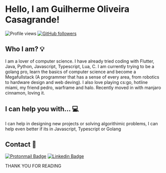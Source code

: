 # Hello, I am Guilherme Oliveira Casagrande!
![Profile views](https://gpvc.arturio.dev/ryguigas0)
[![GitHub followers](https://img.shields.io/github/followers/ryguigas0.svg?style=social&label=Follow&maxAge=2592000)](https://github.com/ryguigas0?tab=followers)


## Who I am? :bulb:
I am a lover of computer science. I have already tried coding with Flutter, Java, Python, Javascript, Typescript, Lua, C. I am currently trying to be a golang pro, learn the basics of computer science and become a Megafullstack (A programmer that has a sense of every area, from robotics to hardware design and web deving). I also love playing cs:go, hotline miami, my friend pedro, warframe and halo. Recently moved in with manjaro cinnamon, loving it.

## I can help you with... :computer:
I can help in designing new projects or solving algorithimic problems, I can help even better if its in Javascript, Typescript or Golang

## Contact :satellite:
[![Protonmail Badge](https://img.shields.io/badge/ProtonMail-8B89CC?style=for-the-badge&logo=protonmail&logoColor=white)]( guigacasa@protonmail.ch)
[![Linkedin Badge](https://img.shields.io/badge/-GuilhermeCasagrande-blue?style=flat-square&logo=Linkedin&logoColor=white&link=https://www.linkedin.com/in/guigacasa-megastack/)](https://www.linkedin.com/in/guigacasa-megastack/) </br>

THANK YOU FOR READING
